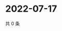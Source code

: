 # 2022-07-17

共 0 条

<!-- BEGIN WEIBO -->
<!-- 最后更新时间 Sun Jul 17 2022 18:16:22 GMT+0800 (China Standard Time) -->

<!-- END WEIBO -->
